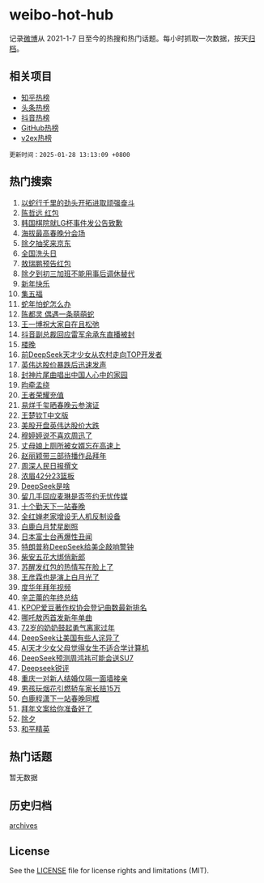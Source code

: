 # weibo-hot-hub

记录[微博](https://www.weibo.com)从 2021-1-7 日至今的热搜和热门话题。每小时抓取一次数据，按天[归档](archives)。

## 相关项目

- [知乎热榜](https://github.com/lonnyzhang423/zhihu-hot-hub)
- [头条热榜](https://github.com/lonnyzhang423/toutiao-hot-hub)
- [抖音热榜](https://github.com/lonnyzhang423/douyin-hot-hub)
- [GitHub热榜](https://github.com/lonnyzhang423/github-hot-hub)
- [v2ex热榜](https://github.com/lonnyzhang423/v2ex-hot-hub)


`更新时间：2025-01-28 13:13:09 +0800`

## 热门搜索

1. [以蛇行千里的劲头开拓进取顽强奋斗](https://m.weibo.cn/search?containerid=100103type%3D1%26t%3D10%26q%3D%23%E4%BB%A5%E8%9B%87%E8%A1%8C%E5%8D%83%E9%87%8C%E7%9A%84%E5%8A%B2%E5%A4%B4%E5%BC%80%E6%8B%93%E8%BF%9B%E5%8F%96%E9%A1%BD%E5%BC%BA%E5%A5%8B%E6%96%97%23&stream_entry_id=51&isnewpage=1&extparam=seat%3D1%26q%3D%2523%25E4%25BB%25A5%25E8%259B%2587%25E8%25A1%258C%25E5%258D%2583%25E9%2587%258C%25E7%259A%2584%25E5%258A%25B2%25E5%25A4%25B4%25E5%25BC%2580%25E6%258B%2593%25E8%25BF%259B%25E5%258F%2596%25E9%25A1%25BD%25E5%25BC%25BA%25E5%25A5%258B%25E6%2596%2597%2523%26cate%3D10103%26dgr%3D0%26pos%3D0%26filter_type%3Drealtimehot%26stream_entry_id%3D51%26c_type%3D51%26display_time%3D1738041188%26pre_seqid%3D17380411881360108830573)
1. [陈哲远 红包](https://m.weibo.cn/search?containerid=100103type%3D1%26t%3D10%26q%3D%E9%99%88%E5%93%B2%E8%BF%9C+%E7%BA%A2%E5%8C%85&stream_entry_id=31&isnewpage=1&extparam=seat%3D1%26flag%3D2%26lcate%3D5001%26filter_type%3Drealtimehot%26band_rank%3D1%26c_type%3D31%26q%3D%25E9%2599%2588%25E5%2593%25B2%25E8%25BF%259C%2520%25E7%25BA%25A2%25E5%258C%2585%26cate%3D5001%26realpos%3D1%26stream_entry_id%3D31%26pos%3D0%26dgr%3D0%26display_time%3D1738041188%26pre_seqid%3D17380411881360108830573)
1. [韩国棋院就LG杯事件发公告致歉](https://m.weibo.cn/search?containerid=100103type%3D1%26t%3D10%26q%3D%23%E9%9F%A9%E5%9B%BD%E6%A3%8B%E9%99%A2%E5%B0%B1LG%E6%9D%AF%E4%BA%8B%E4%BB%B6%E5%8F%91%E5%85%AC%E5%91%8A%E8%87%B4%E6%AD%89%23&stream_entry_id=31&isnewpage=1&extparam=seat%3D1%26flag%3D0%26lcate%3D5001%26filter_type%3Drealtimehot%26band_rank%3D2%26c_type%3D31%26q%3D%2523%25E9%259F%25A9%25E5%259B%25BD%25E6%25A3%258B%25E9%2599%25A2%25E5%25B0%25B1LG%25E6%259D%25AF%25E4%25BA%258B%25E4%25BB%25B6%25E5%258F%2591%25E5%2585%25AC%25E5%2591%258A%25E8%2587%25B4%25E6%25AD%2589%2523%26cate%3D5001%26realpos%3D2%26stream_entry_id%3D31%26pos%3D1%26dgr%3D0%26display_time%3D1738041188%26pre_seqid%3D17380411881360108830573)
1. [海拔最高春晚分会场](https://m.weibo.cn/search?containerid=100103type%3D1%26t%3D10%26q%3D%23%E6%B5%B7%E6%8B%94%E6%9C%80%E9%AB%98%E6%98%A5%E6%99%9A%E5%88%86%E4%BC%9A%E5%9C%BA%23&stream_entry_id=31&isnewpage=1&extparam=seat%3D1%26flag%3D0%26lcate%3D5001%26filter_type%3Drealtimehot%26band_rank%3D3%26c_type%3D31%26q%3D%2523%25E6%25B5%25B7%25E6%258B%2594%25E6%259C%2580%25E9%25AB%2598%25E6%2598%25A5%25E6%2599%259A%25E5%2588%2586%25E4%25BC%259A%25E5%259C%25BA%2523%26cate%3D5001%26realpos%3D3%26stream_entry_id%3D31%26pos%3D2%26dgr%3D0%26display_time%3D1738041188%26pre_seqid%3D17380411881360108830573)
1. [除夕抽奖来京东](https://m.weibo.cn/search?containerid=100103type%3D1%26t%3D10%26q%3D%23%E9%99%A4%E5%A4%95%E6%8A%BD%E5%A5%96%E6%9D%A5%E4%BA%AC%E4%B8%9C%23&stream_entry_id=31&isnewpage=1&extparam=seat%3D1%26topic_ad%3D1%26lcate%3D5001%26filter_type%3Drealtimehot%26band_rank%3D4%26c_type%3D31%26q%3D%2523%25E9%2599%25A4%25E5%25A4%2595%25E6%258A%25BD%25E5%25A5%2596%25E6%259D%25A5%25E4%25BA%25AC%25E4%25B8%259C%2523%26is_ad_pos%3D1%26cate%3D5001%26adid%3D274952%26stream_entry_id%3D31%26pos%3D3%26dgr%3D0%26display_time%3D1738041188%26pre_seqid%3D17380411881360108830573)
1. [全国洗头日](https://m.weibo.cn/search?containerid=100103type%3D1%26t%3D10%26q%3D%E5%85%A8%E5%9B%BD%E6%B4%97%E5%A4%B4%E6%97%A5&stream_entry_id=31&isnewpage=1&extparam=seat%3D1%26flag%3D1%26lcate%3D5001%26filter_type%3Drealtimehot%26band_rank%3D4%26c_type%3D31%26q%3D%25E5%2585%25A8%25E5%259B%25BD%25E6%25B4%2597%25E5%25A4%25B4%25E6%2597%25A5%26cate%3D5001%26realpos%3D4%26stream_entry_id%3D31%26pos%3D4%26dgr%3D0%26display_time%3D1738041188%26pre_seqid%3D17380411881360108830573)
1. [敖瑞鹏预告红包](https://m.weibo.cn/search?containerid=100103type%3D1%26t%3D10%26q%3D%E6%95%96%E7%91%9E%E9%B9%8F%E9%A2%84%E5%91%8A%E7%BA%A2%E5%8C%85&stream_entry_id=31&isnewpage=1&extparam=seat%3D1%26flag%3D1%26lcate%3D5001%26filter_type%3Drealtimehot%26band_rank%3D5%26c_type%3D31%26q%3D%25E6%2595%2596%25E7%2591%259E%25E9%25B9%258F%25E9%25A2%2584%25E5%2591%258A%25E7%25BA%25A2%25E5%258C%2585%26cate%3D5001%26realpos%3D5%26stream_entry_id%3D31%26pos%3D5%26dgr%3D0%26display_time%3D1738041188%26pre_seqid%3D17380411881360108830573)
1. [除夕到初三加班不能用事后调休替代](https://m.weibo.cn/search?containerid=100103type%3D1%26t%3D10%26q%3D%23%E9%99%A4%E5%A4%95%E5%88%B0%E5%88%9D%E4%B8%89%E5%8A%A0%E7%8F%AD%E4%B8%8D%E8%83%BD%E7%94%A8%E4%BA%8B%E5%90%8E%E8%B0%83%E4%BC%91%E6%9B%BF%E4%BB%A3%23&stream_entry_id=31&isnewpage=1&extparam=seat%3D1%26flag%3D0%26lcate%3D5001%26filter_type%3Drealtimehot%26band_rank%3D6%26c_type%3D31%26q%3D%2523%25E9%2599%25A4%25E5%25A4%2595%25E5%2588%25B0%25E5%2588%259D%25E4%25B8%2589%25E5%258A%25A0%25E7%258F%25AD%25E4%25B8%258D%25E8%2583%25BD%25E7%2594%25A8%25E4%25BA%258B%25E5%2590%258E%25E8%25B0%2583%25E4%25BC%2591%25E6%259B%25BF%25E4%25BB%25A3%2523%26cate%3D5001%26realpos%3D6%26stream_entry_id%3D31%26pos%3D6%26dgr%3D0%26display_time%3D1738041188%26pre_seqid%3D17380411881360108830573)
1. [新年快乐](https://m.weibo.cn/search?containerid=100103type%3D1%26t%3D10%26q%3D%23%E6%96%B0%E5%B9%B4%E5%BF%AB%E4%B9%90%23&stream_entry_id=31&isnewpage=1&extparam=seat%3D1%26topic_ad%3D1%26lcate%3D5001%26filter_type%3Drealtimehot%26band_rank%3D7%26c_type%3D31%26q%3D%2523%25E6%2596%25B0%25E5%25B9%25B4%25E5%25BF%25AB%25E4%25B9%2590%2523%26is_ad_pos%3D1%26cate%3D5001%26adid%3D274856%26stream_entry_id%3D31%26pos%3D7%26dgr%3D0%26display_time%3D1738041188%26pre_seqid%3D17380411881360108830573)
1. [集五福](https://m.weibo.cn/search?containerid=100103type%3D1%26t%3D10%26q%3D%E9%9B%86%E4%BA%94%E7%A6%8F&stream_entry_id=31&isnewpage=1&extparam=seat%3D1%26flag%3D0%26lcate%3D5001%26filter_type%3Drealtimehot%26band_rank%3D7%26c_type%3D31%26q%3D%25E9%259B%2586%25E4%25BA%2594%25E7%25A6%258F%26cate%3D5001%26realpos%3D7%26stream_entry_id%3D31%26pos%3D8%26dgr%3D0%26display_time%3D1738041188%26pre_seqid%3D17380411881360108830573)
1. [蛇年怕蛇怎么办](https://m.weibo.cn/search?containerid=100103type%3D1%26t%3D10%26q%3D%23%E8%9B%87%E5%B9%B4%E6%80%95%E8%9B%87%E6%80%8E%E4%B9%88%E5%8A%9E%23&stream_entry_id=31&isnewpage=1&extparam=seat%3D1%26flag%3D0%26lcate%3D5001%26filter_type%3Drealtimehot%26band_rank%3D8%26c_type%3D31%26q%3D%2523%25E8%259B%2587%25E5%25B9%25B4%25E6%2580%2595%25E8%259B%2587%25E6%2580%258E%25E4%25B9%2588%25E5%258A%259E%2523%26cate%3D5001%26realpos%3D8%26stream_entry_id%3D31%26pos%3D9%26dgr%3D0%26display_time%3D1738041188%26pre_seqid%3D17380411881360108830573)
1. [陈都灵 偶遇一条萌萌蛇](https://m.weibo.cn/search?containerid=100103type%3D1%26t%3D10%26q%3D%E9%99%88%E9%83%BD%E7%81%B5+%E5%81%B6%E9%81%87%E4%B8%80%E6%9D%A1%E8%90%8C%E8%90%8C%E8%9B%87&stream_entry_id=31&isnewpage=1&extparam=seat%3D1%26flag%3D1%26lcate%3D5001%26filter_type%3Drealtimehot%26band_rank%3D9%26c_type%3D31%26q%3D%25E9%2599%2588%25E9%2583%25BD%25E7%2581%25B5%2520%25E5%2581%25B6%25E9%2581%2587%25E4%25B8%2580%25E6%259D%25A1%25E8%2590%258C%25E8%2590%258C%25E8%259B%2587%26cate%3D5001%26realpos%3D9%26stream_entry_id%3D31%26pos%3D10%26dgr%3D0%26display_time%3D1738041188%26pre_seqid%3D17380411881360108830573)
1. [王一博祝大家自在且松弛](https://m.weibo.cn/search?containerid=100103type%3D1%26t%3D10%26q%3D%23%E7%8E%8B%E4%B8%80%E5%8D%9A%E7%A5%9D%E5%A4%A7%E5%AE%B6%E8%87%AA%E5%9C%A8%E4%B8%94%E6%9D%BE%E5%BC%9B%23&stream_entry_id=31&isnewpage=1&extparam=seat%3D1%26flag%3D0%26lcate%3D5001%26filter_type%3Drealtimehot%26band_rank%3D10%26c_type%3D31%26q%3D%2523%25E7%258E%258B%25E4%25B8%2580%25E5%258D%259A%25E7%25A5%259D%25E5%25A4%25A7%25E5%25AE%25B6%25E8%2587%25AA%25E5%259C%25A8%25E4%25B8%2594%25E6%259D%25BE%25E5%25BC%259B%2523%26cate%3D5001%26realpos%3D10%26stream_entry_id%3D31%26pos%3D11%26dgr%3D0%26display_time%3D1738041188%26pre_seqid%3D17380411881360108830573)
1. [抖音副总裁回应雷军余承东直播被封](https://m.weibo.cn/search?containerid=100103type%3D1%26t%3D10%26q%3D%23%E6%8A%96%E9%9F%B3%E5%89%AF%E6%80%BB%E8%A3%81%E5%9B%9E%E5%BA%94%E9%9B%B7%E5%86%9B%E4%BD%99%E6%89%BF%E4%B8%9C%E7%9B%B4%E6%92%AD%E8%A2%AB%E5%B0%81%23&stream_entry_id=31&isnewpage=1&extparam=seat%3D1%26flag%3D1%26lcate%3D5001%26filter_type%3Drealtimehot%26band_rank%3D11%26c_type%3D31%26q%3D%2523%25E6%258A%2596%25E9%259F%25B3%25E5%2589%25AF%25E6%2580%25BB%25E8%25A3%2581%25E5%259B%259E%25E5%25BA%2594%25E9%259B%25B7%25E5%2586%259B%25E4%25BD%2599%25E6%2589%25BF%25E4%25B8%259C%25E7%259B%25B4%25E6%2592%25AD%25E8%25A2%25AB%25E5%25B0%2581%2523%26cate%3D5001%26realpos%3D11%26stream_entry_id%3D31%26pos%3D12%26dgr%3D0%26display_time%3D1738041188%26pre_seqid%3D17380411881360108830573)
1. [楼晚](https://m.weibo.cn/search?containerid=100103type%3D1%26t%3D10%26q%3D%E6%A5%BC%E6%99%9A&stream_entry_id=31&isnewpage=1&extparam=seat%3D1%26flag%3D2%26lcate%3D5001%26filter_type%3Drealtimehot%26band_rank%3D12%26c_type%3D31%26q%3D%25E6%25A5%25BC%25E6%2599%259A%26cate%3D5001%26realpos%3D12%26stream_entry_id%3D31%26pos%3D13%26dgr%3D0%26display_time%3D1738041188%26pre_seqid%3D17380411881360108830573)
1. [前DeepSeek天才少女从农村走向TOP开发者](https://m.weibo.cn/search?containerid=100103type%3D1%26t%3D10%26q%3D%23%E5%89%8DDeepSeek%E5%A4%A9%E6%89%8D%E5%B0%91%E5%A5%B3%E4%BB%8E%E5%86%9C%E6%9D%91%E8%B5%B0%E5%90%91TOP%E5%BC%80%E5%8F%91%E8%80%85%23&stream_entry_id=31&isnewpage=1&extparam=seat%3D1%26flag%3D0%26lcate%3D5001%26filter_type%3Drealtimehot%26band_rank%3D13%26c_type%3D31%26q%3D%2523%25E5%2589%258DDeepSeek%25E5%25A4%25A9%25E6%2589%258D%25E5%25B0%2591%25E5%25A5%25B3%25E4%25BB%258E%25E5%2586%259C%25E6%259D%2591%25E8%25B5%25B0%25E5%2590%2591TOP%25E5%25BC%2580%25E5%258F%2591%25E8%2580%2585%2523%26cate%3D5001%26realpos%3D13%26stream_entry_id%3D31%26pos%3D14%26dgr%3D0%26display_time%3D1738041188%26pre_seqid%3D17380411881360108830573)
1. [英伟达股价暴跌后迅速发声](https://m.weibo.cn/search?containerid=100103type%3D1%26t%3D10%26q%3D%23%E8%8B%B1%E4%BC%9F%E8%BE%BE%E8%82%A1%E4%BB%B7%E6%9A%B4%E8%B7%8C%E5%90%8E%E8%BF%85%E9%80%9F%E5%8F%91%E5%A3%B0%23&stream_entry_id=31&isnewpage=1&extparam=seat%3D1%26flag%3D0%26lcate%3D5001%26filter_type%3Drealtimehot%26band_rank%3D14%26c_type%3D31%26q%3D%2523%25E8%258B%25B1%25E4%25BC%259F%25E8%25BE%25BE%25E8%2582%25A1%25E4%25BB%25B7%25E6%259A%25B4%25E8%25B7%258C%25E5%2590%258E%25E8%25BF%2585%25E9%2580%259F%25E5%258F%2591%25E5%25A3%25B0%2523%26cate%3D5001%26realpos%3D14%26stream_entry_id%3D31%26pos%3D15%26dgr%3D0%26display_time%3D1738041188%26pre_seqid%3D17380411881360108830573)
1. [封神片尾曲唱出中国人心中的家园](https://m.weibo.cn/search?containerid=100103type%3D1%26t%3D10%26q%3D%23%E5%B0%81%E7%A5%9E%E7%89%87%E5%B0%BE%E6%9B%B2%E5%94%B1%E5%87%BA%E4%B8%AD%E5%9B%BD%E4%BA%BA%E5%BF%83%E4%B8%AD%E7%9A%84%E5%AE%B6%E5%9B%AD%23&stream_entry_id=31&isnewpage=1&extparam=seat%3D1%26flag%3D0%26lcate%3D5001%26filter_type%3Drealtimehot%26band_rank%3D15%26c_type%3D31%26q%3D%2523%25E5%25B0%2581%25E7%25A5%259E%25E7%2589%2587%25E5%25B0%25BE%25E6%259B%25B2%25E5%2594%25B1%25E5%2587%25BA%25E4%25B8%25AD%25E5%259B%25BD%25E4%25BA%25BA%25E5%25BF%2583%25E4%25B8%25AD%25E7%259A%2584%25E5%25AE%25B6%25E5%259B%25AD%2523%26cate%3D5001%26realpos%3D15%26stream_entry_id%3D31%26pos%3D16%26dgr%3D0%26display_time%3D1738041188%26pre_seqid%3D17380411881360108830573)
1. [昀牵孟绕](https://m.weibo.cn/search?containerid=100103type%3D1%26t%3D10%26q%3D%23%E6%98%80%E7%89%B5%E5%AD%9F%E7%BB%95%23&stream_entry_id=31&isnewpage=1&extparam=seat%3D1%26flag%3D0%26lcate%3D5001%26filter_type%3Drealtimehot%26band_rank%3D16%26c_type%3D31%26q%3D%2523%25E6%2598%2580%25E7%2589%25B5%25E5%25AD%259F%25E7%25BB%2595%2523%26cate%3D5001%26realpos%3D16%26stream_entry_id%3D31%26pos%3D17%26dgr%3D0%26display_time%3D1738041188%26pre_seqid%3D17380411881360108830573)
1. [王者荣耀充值](https://m.weibo.cn/search?containerid=100103type%3D1%26t%3D10%26q%3D%E7%8E%8B%E8%80%85%E8%8D%A3%E8%80%80%E5%85%85%E5%80%BC&stream_entry_id=31&isnewpage=1&extparam=seat%3D1%26flag%3D0%26lcate%3D5001%26filter_type%3Drealtimehot%26band_rank%3D17%26c_type%3D31%26q%3D%25E7%258E%258B%25E8%2580%2585%25E8%258D%25A3%25E8%2580%2580%25E5%2585%2585%25E5%2580%25BC%26cate%3D5001%26realpos%3D17%26stream_entry_id%3D31%26pos%3D18%26dgr%3D0%26display_time%3D1738041188%26pre_seqid%3D17380411881360108830573)
1. [易烊千玺晒春晚云参演证](https://m.weibo.cn/search?containerid=100103type%3D1%26t%3D10%26q%3D%23%E6%98%93%E7%83%8A%E5%8D%83%E7%8E%BA%E6%99%92%E6%98%A5%E6%99%9A%E4%BA%91%E5%8F%82%E6%BC%94%E8%AF%81%23&stream_entry_id=31&isnewpage=1&extparam=seat%3D1%26flag%3D1%26lcate%3D5001%26filter_type%3Drealtimehot%26band_rank%3D18%26c_type%3D31%26q%3D%2523%25E6%2598%2593%25E7%2583%258A%25E5%258D%2583%25E7%258E%25BA%25E6%2599%2592%25E6%2598%25A5%25E6%2599%259A%25E4%25BA%2591%25E5%258F%2582%25E6%25BC%2594%25E8%25AF%2581%2523%26cate%3D5001%26realpos%3D18%26stream_entry_id%3D31%26pos%3D19%26dgr%3D0%26display_time%3D1738041188%26pre_seqid%3D17380411881360108830573)
1. [王楚钦T中文版](https://m.weibo.cn/search?containerid=100103type%3D1%26t%3D10%26q%3D%E7%8E%8B%E6%A5%9A%E9%92%A6T%E4%B8%AD%E6%96%87%E7%89%88&stream_entry_id=31&isnewpage=1&extparam=seat%3D1%26flag%3D0%26lcate%3D5001%26filter_type%3Drealtimehot%26band_rank%3D19%26c_type%3D31%26q%3D%25E7%258E%258B%25E6%25A5%259A%25E9%2592%25A6T%25E4%25B8%25AD%25E6%2596%2587%25E7%2589%2588%26cate%3D5001%26realpos%3D19%26stream_entry_id%3D31%26pos%3D20%26dgr%3D0%26display_time%3D1738041188%26pre_seqid%3D17380411881360108830573)
1. [美股开盘英伟达股价大跌](https://m.weibo.cn/search?containerid=100103type%3D1%26t%3D10%26q%3D%23%E7%BE%8E%E8%82%A1%E5%BC%80%E7%9B%98%E8%8B%B1%E4%BC%9F%E8%BE%BE%E8%82%A1%E4%BB%B7%E5%A4%A7%E8%B7%8C%23&stream_entry_id=31&isnewpage=1&extparam=seat%3D1%26flag%3D0%26lcate%3D5001%26filter_type%3Drealtimehot%26band_rank%3D20%26c_type%3D31%26q%3D%2523%25E7%25BE%258E%25E8%2582%25A1%25E5%25BC%2580%25E7%259B%2598%25E8%258B%25B1%25E4%25BC%259F%25E8%25BE%25BE%25E8%2582%25A1%25E4%25BB%25B7%25E5%25A4%25A7%25E8%25B7%258C%2523%26cate%3D5001%26realpos%3D20%26stream_entry_id%3D31%26pos%3D21%26dgr%3D0%26display_time%3D1738041188%26pre_seqid%3D17380411881360108830573)
1. [穆婷婷说不喜欢周迅了](https://m.weibo.cn/search?containerid=100103type%3D1%26t%3D10%26q%3D%23%E7%A9%86%E5%A9%B7%E5%A9%B7%E8%AF%B4%E4%B8%8D%E5%96%9C%E6%AC%A2%E5%91%A8%E8%BF%85%E4%BA%86%23&stream_entry_id=31&isnewpage=1&extparam=seat%3D1%26flag%3D2%26lcate%3D5001%26filter_type%3Drealtimehot%26band_rank%3D21%26c_type%3D31%26q%3D%2523%25E7%25A9%2586%25E5%25A9%25B7%25E5%25A9%25B7%25E8%25AF%25B4%25E4%25B8%258D%25E5%2596%259C%25E6%25AC%25A2%25E5%2591%25A8%25E8%25BF%2585%25E4%25BA%2586%2523%26cate%3D5001%26realpos%3D21%26stream_entry_id%3D31%26pos%3D22%26dgr%3D0%26display_time%3D1738041188%26pre_seqid%3D17380411881360108830573)
1. [丈母娘上厕所被女婿忘在高速上](https://m.weibo.cn/search?containerid=100103type%3D1%26t%3D10%26q%3D%23%E4%B8%88%E6%AF%8D%E5%A8%98%E4%B8%8A%E5%8E%95%E6%89%80%E8%A2%AB%E5%A5%B3%E5%A9%BF%E5%BF%98%E5%9C%A8%E9%AB%98%E9%80%9F%E4%B8%8A%23&stream_entry_id=31&isnewpage=1&extparam=seat%3D1%26flag%3D0%26lcate%3D5001%26filter_type%3Drealtimehot%26band_rank%3D22%26c_type%3D31%26q%3D%2523%25E4%25B8%2588%25E6%25AF%258D%25E5%25A8%2598%25E4%25B8%258A%25E5%258E%2595%25E6%2589%2580%25E8%25A2%25AB%25E5%25A5%25B3%25E5%25A9%25BF%25E5%25BF%2598%25E5%259C%25A8%25E9%25AB%2598%25E9%2580%259F%25E4%25B8%258A%2523%26cate%3D5001%26realpos%3D22%26stream_entry_id%3D31%26pos%3D23%26dgr%3D0%26display_time%3D1738041188%26pre_seqid%3D17380411881360108830573)
1. [赵丽颖带三部待播作品拜年](https://m.weibo.cn/search?containerid=100103type%3D1%26t%3D10%26q%3D%23%E8%B5%B5%E4%B8%BD%E9%A2%96%E5%B8%A6%E4%B8%89%E9%83%A8%E5%BE%85%E6%92%AD%E4%BD%9C%E5%93%81%E6%8B%9C%E5%B9%B4%23&stream_entry_id=31&isnewpage=1&extparam=seat%3D1%26flag%3D1%26lcate%3D5001%26filter_type%3Drealtimehot%26band_rank%3D23%26c_type%3D31%26q%3D%2523%25E8%25B5%25B5%25E4%25B8%25BD%25E9%25A2%2596%25E5%25B8%25A6%25E4%25B8%2589%25E9%2583%25A8%25E5%25BE%2585%25E6%2592%25AD%25E4%25BD%259C%25E5%2593%2581%25E6%258B%259C%25E5%25B9%25B4%2523%26cate%3D5001%26realpos%3D23%26stream_entry_id%3D31%26pos%3D24%26dgr%3D0%26display_time%3D1738041188%26pre_seqid%3D17380411881360108830573)
1. [周深人民日报撰文](https://m.weibo.cn/search?containerid=100103type%3D1%26t%3D10%26q%3D%E5%91%A8%E6%B7%B1%E4%BA%BA%E6%B0%91%E6%97%A5%E6%8A%A5%E6%92%B0%E6%96%87&stream_entry_id=31&isnewpage=1&extparam=seat%3D1%26flag%3D1%26lcate%3D5001%26filter_type%3Drealtimehot%26band_rank%3D24%26c_type%3D31%26q%3D%25E5%2591%25A8%25E6%25B7%25B1%25E4%25BA%25BA%25E6%25B0%2591%25E6%2597%25A5%25E6%258A%25A5%25E6%2592%25B0%25E6%2596%2587%26cate%3D5001%26realpos%3D24%26stream_entry_id%3D31%26pos%3D25%26dgr%3D0%26display_time%3D1738041188%26pre_seqid%3D17380411881360108830573)
1. [浓眉42分23篮板](https://m.weibo.cn/search?containerid=100103type%3D1%26t%3D10%26q%3D%23%E6%B5%93%E7%9C%8942%E5%88%8623%E7%AF%AE%E6%9D%BF%23&stream_entry_id=31&isnewpage=1&extparam=seat%3D1%26flag%3D1%26lcate%3D5001%26filter_type%3Drealtimehot%26band_rank%3D25%26c_type%3D31%26q%3D%2523%25E6%25B5%2593%25E7%259C%258942%25E5%2588%258623%25E7%25AF%25AE%25E6%259D%25BF%2523%26cate%3D5001%26realpos%3D25%26stream_entry_id%3D31%26pos%3D26%26dgr%3D0%26display_time%3D1738041188%26pre_seqid%3D17380411881360108830573)
1. [DeepSeek是啥](https://m.weibo.cn/search?containerid=100103type%3D1%26t%3D10%26q%3D%23DeepSeek%E6%98%AF%E5%95%A5%23&stream_entry_id=31&isnewpage=1&extparam=seat%3D1%26flag%3D0%26lcate%3D5001%26filter_type%3Drealtimehot%26band_rank%3D26%26c_type%3D31%26q%3D%2523DeepSeek%25E6%2598%25AF%25E5%2595%25A5%2523%26cate%3D5001%26realpos%3D26%26stream_entry_id%3D31%26pos%3D27%26dgr%3D0%26display_time%3D1738041188%26pre_seqid%3D17380411881360108830573)
1. [留几手回应麦琳是否签约无忧传媒](https://m.weibo.cn/search?containerid=100103type%3D1%26t%3D10%26q%3D%23%E7%95%99%E5%87%A0%E6%89%8B%E5%9B%9E%E5%BA%94%E9%BA%A6%E7%90%B3%E6%98%AF%E5%90%A6%E7%AD%BE%E7%BA%A6%E6%97%A0%E5%BF%A7%E4%BC%A0%E5%AA%92%23&stream_entry_id=31&isnewpage=1&extparam=seat%3D1%26flag%3D0%26lcate%3D5001%26filter_type%3Drealtimehot%26band_rank%3D27%26c_type%3D31%26q%3D%2523%25E7%2595%2599%25E5%2587%25A0%25E6%2589%258B%25E5%259B%259E%25E5%25BA%2594%25E9%25BA%25A6%25E7%2590%25B3%25E6%2598%25AF%25E5%2590%25A6%25E7%25AD%25BE%25E7%25BA%25A6%25E6%2597%25A0%25E5%25BF%25A7%25E4%25BC%25A0%25E5%25AA%2592%2523%26cate%3D5001%26realpos%3D27%26stream_entry_id%3D31%26pos%3D28%26dgr%3D0%26display_time%3D1738041188%26pre_seqid%3D17380411881360108830573)
1. [十个勤天下一站春晚](https://m.weibo.cn/search?containerid=100103type%3D1%26t%3D10%26q%3D%E5%8D%81%E4%B8%AA%E5%8B%A4%E5%A4%A9%E4%B8%8B%E4%B8%80%E7%AB%99%E6%98%A5%E6%99%9A&stream_entry_id=31&isnewpage=1&extparam=seat%3D1%26flag%3D1%26lcate%3D5001%26filter_type%3Drealtimehot%26band_rank%3D28%26c_type%3D31%26q%3D%25E5%258D%2581%25E4%25B8%25AA%25E5%258B%25A4%25E5%25A4%25A9%25E4%25B8%258B%25E4%25B8%2580%25E7%25AB%2599%25E6%2598%25A5%25E6%2599%259A%26cate%3D5001%26realpos%3D28%26stream_entry_id%3D31%26pos%3D29%26dgr%3D0%26display_time%3D1738041188%26pre_seqid%3D17380411881360108830573)
1. [全红婵老家增设无人机反制设备](https://m.weibo.cn/search?containerid=100103type%3D1%26t%3D10%26q%3D%23%E5%85%A8%E7%BA%A2%E5%A9%B5%E8%80%81%E5%AE%B6%E5%A2%9E%E8%AE%BE%E6%97%A0%E4%BA%BA%E6%9C%BA%E5%8F%8D%E5%88%B6%E8%AE%BE%E5%A4%87%23&stream_entry_id=31&isnewpage=1&extparam=seat%3D1%26flag%3D0%26lcate%3D5001%26filter_type%3Drealtimehot%26band_rank%3D29%26c_type%3D31%26q%3D%2523%25E5%2585%25A8%25E7%25BA%25A2%25E5%25A9%25B5%25E8%2580%2581%25E5%25AE%25B6%25E5%25A2%259E%25E8%25AE%25BE%25E6%2597%25A0%25E4%25BA%25BA%25E6%259C%25BA%25E5%258F%258D%25E5%2588%25B6%25E8%25AE%25BE%25E5%25A4%2587%2523%26cate%3D5001%26realpos%3D29%26stream_entry_id%3D31%26pos%3D30%26dgr%3D0%26display_time%3D1738041188%26pre_seqid%3D17380411881360108830573)
1. [白鹿白月梵星剧照](https://m.weibo.cn/search?containerid=100103type%3D1%26t%3D10%26q%3D%E7%99%BD%E9%B9%BF%E7%99%BD%E6%9C%88%E6%A2%B5%E6%98%9F%E5%89%A7%E7%85%A7&stream_entry_id=31&isnewpage=1&extparam=seat%3D1%26flag%3D0%26lcate%3D5001%26filter_type%3Drealtimehot%26band_rank%3D30%26c_type%3D31%26q%3D%25E7%2599%25BD%25E9%25B9%25BF%25E7%2599%25BD%25E6%259C%2588%25E6%25A2%25B5%25E6%2598%259F%25E5%2589%25A7%25E7%2585%25A7%26cate%3D5001%26realpos%3D30%26stream_entry_id%3D31%26pos%3D31%26dgr%3D0%26display_time%3D1738041188%26pre_seqid%3D17380411881360108830573)
1. [日本富士台再爆性丑闻](https://m.weibo.cn/search?containerid=100103type%3D1%26t%3D10%26q%3D%23%E6%97%A5%E6%9C%AC%E5%AF%8C%E5%A3%AB%E5%8F%B0%E5%86%8D%E7%88%86%E6%80%A7%E4%B8%91%E9%97%BB%23&stream_entry_id=31&isnewpage=1&extparam=seat%3D1%26flag%3D0%26lcate%3D5001%26filter_type%3Drealtimehot%26band_rank%3D31%26c_type%3D31%26q%3D%2523%25E6%2597%25A5%25E6%259C%25AC%25E5%25AF%258C%25E5%25A3%25AB%25E5%258F%25B0%25E5%2586%258D%25E7%2588%2586%25E6%2580%25A7%25E4%25B8%2591%25E9%2597%25BB%2523%26cate%3D5001%26realpos%3D31%26stream_entry_id%3D31%26pos%3D32%26dgr%3D0%26display_time%3D1738041188%26pre_seqid%3D17380411881360108830573)
1. [特朗普称DeepSeek给美企敲响警钟](https://m.weibo.cn/search?containerid=100103type%3D1%26t%3D10%26q%3D%23%E7%89%B9%E6%9C%97%E6%99%AE%E7%A7%B0DeepSeek%E7%BB%99%E7%BE%8E%E4%BC%81%E6%95%B2%E5%93%8D%E8%AD%A6%E9%92%9F%23&stream_entry_id=31&isnewpage=1&extparam=seat%3D1%26flag%3D0%26lcate%3D5001%26filter_type%3Drealtimehot%26band_rank%3D32%26c_type%3D31%26q%3D%2523%25E7%2589%25B9%25E6%259C%2597%25E6%2599%25AE%25E7%25A7%25B0DeepSeek%25E7%25BB%2599%25E7%25BE%258E%25E4%25BC%2581%25E6%2595%25B2%25E5%2593%258D%25E8%25AD%25A6%25E9%2592%259F%2523%26cate%3D5001%26realpos%3D32%26stream_entry_id%3D31%26pos%3D33%26dgr%3D0%26display_time%3D1738041188%26pre_seqid%3D17380411881360108830573)
1. [柴安五花大绑俏新郎](https://m.weibo.cn/search?containerid=100103type%3D1%26t%3D10%26q%3D%E6%9F%B4%E5%AE%89%E4%BA%94%E8%8A%B1%E5%A4%A7%E7%BB%91%E4%BF%8F%E6%96%B0%E9%83%8E&stream_entry_id=31&isnewpage=1&extparam=seat%3D1%26flag%3D1%26lcate%3D5001%26filter_type%3Drealtimehot%26band_rank%3D33%26c_type%3D31%26q%3D%25E6%259F%25B4%25E5%25AE%2589%25E4%25BA%2594%25E8%258A%25B1%25E5%25A4%25A7%25E7%25BB%2591%25E4%25BF%258F%25E6%2596%25B0%25E9%2583%258E%26cate%3D5001%26realpos%3D33%26stream_entry_id%3D31%26pos%3D34%26dgr%3D0%26display_time%3D1738041188%26pre_seqid%3D17380411881360108830573)
1. [苏醒发红包的热情写在脸上了](https://m.weibo.cn/search?containerid=100103type%3D1%26t%3D10%26q%3D%23%E8%8B%8F%E9%86%92%E5%8F%91%E7%BA%A2%E5%8C%85%E7%9A%84%E7%83%AD%E6%83%85%E5%86%99%E5%9C%A8%E8%84%B8%E4%B8%8A%E4%BA%86%23&stream_entry_id=31&isnewpage=1&extparam=seat%3D1%26flag%3D1%26lcate%3D5001%26filter_type%3Drealtimehot%26band_rank%3D34%26c_type%3D31%26q%3D%2523%25E8%258B%258F%25E9%2586%2592%25E5%258F%2591%25E7%25BA%25A2%25E5%258C%2585%25E7%259A%2584%25E7%2583%25AD%25E6%2583%2585%25E5%2586%2599%25E5%259C%25A8%25E8%2584%25B8%25E4%25B8%258A%25E4%25BA%2586%2523%26cate%3D5001%26realpos%3D34%26stream_entry_id%3D31%26pos%3D35%26dgr%3D0%26display_time%3D1738041188%26pre_seqid%3D17380411881360108830573)
1. [王彦霖也是演上白月光了](https://m.weibo.cn/search?containerid=100103type%3D1%26t%3D10%26q%3D%E7%8E%8B%E5%BD%A6%E9%9C%96%E4%B9%9F%E6%98%AF%E6%BC%94%E4%B8%8A%E7%99%BD%E6%9C%88%E5%85%89%E4%BA%86&stream_entry_id=31&isnewpage=1&extparam=seat%3D1%26flag%3D1%26lcate%3D5001%26filter_type%3Drealtimehot%26band_rank%3D35%26c_type%3D31%26q%3D%25E7%258E%258B%25E5%25BD%25A6%25E9%259C%2596%25E4%25B9%259F%25E6%2598%25AF%25E6%25BC%2594%25E4%25B8%258A%25E7%2599%25BD%25E6%259C%2588%25E5%2585%2589%25E4%25BA%2586%26cate%3D5001%26realpos%3D35%26stream_entry_id%3D31%26pos%3D36%26dgr%3D0%26display_time%3D1738041188%26pre_seqid%3D17380411881360108830573)
1. [度华年拜年视频](https://m.weibo.cn/search?containerid=100103type%3D1%26t%3D10%26q%3D%E5%BA%A6%E5%8D%8E%E5%B9%B4%E6%8B%9C%E5%B9%B4%E8%A7%86%E9%A2%91&stream_entry_id=31&isnewpage=1&extparam=seat%3D1%26flag%3D0%26lcate%3D5001%26filter_type%3Drealtimehot%26band_rank%3D36%26c_type%3D31%26q%3D%25E5%25BA%25A6%25E5%258D%258E%25E5%25B9%25B4%25E6%258B%259C%25E5%25B9%25B4%25E8%25A7%2586%25E9%25A2%2591%26cate%3D5001%26realpos%3D36%26stream_entry_id%3D31%26pos%3D37%26dgr%3D0%26display_time%3D1738041188%26pre_seqid%3D17380411881360108830573)
1. [辛芷蕾的年终总结](https://m.weibo.cn/search?containerid=100103type%3D1%26t%3D10%26q%3D%E8%BE%9B%E8%8A%B7%E8%95%BE%E7%9A%84%E5%B9%B4%E7%BB%88%E6%80%BB%E7%BB%93&stream_entry_id=31&isnewpage=1&extparam=seat%3D1%26flag%3D1%26lcate%3D5001%26filter_type%3Drealtimehot%26band_rank%3D37%26c_type%3D31%26q%3D%25E8%25BE%259B%25E8%258A%25B7%25E8%2595%25BE%25E7%259A%2584%25E5%25B9%25B4%25E7%25BB%2588%25E6%2580%25BB%25E7%25BB%2593%26cate%3D5001%26realpos%3D37%26stream_entry_id%3D31%26pos%3D38%26dgr%3D0%26display_time%3D1738041188%26pre_seqid%3D17380411881360108830573)
1. [KPOP爱豆著作权协会登记曲数最新排名](https://m.weibo.cn/search?containerid=100103type%3D1%26t%3D10%26q%3DKPOP%E7%88%B1%E8%B1%86%E8%91%97%E4%BD%9C%E6%9D%83%E5%8D%8F%E4%BC%9A%E7%99%BB%E8%AE%B0%E6%9B%B2%E6%95%B0%E6%9C%80%E6%96%B0%E6%8E%92%E5%90%8D&stream_entry_id=31&isnewpage=1&extparam=seat%3D1%26flag%3D0%26lcate%3D5001%26filter_type%3Drealtimehot%26band_rank%3D38%26c_type%3D31%26q%3DKPOP%25E7%2588%25B1%25E8%25B1%2586%25E8%2591%2597%25E4%25BD%259C%25E6%259D%2583%25E5%258D%258F%25E4%25BC%259A%25E7%2599%25BB%25E8%25AE%25B0%25E6%259B%25B2%25E6%2595%25B0%25E6%259C%2580%25E6%2596%25B0%25E6%258E%2592%25E5%2590%258D%26cate%3D5001%26realpos%3D38%26stream_entry_id%3D31%26pos%3D39%26dgr%3D0%26display_time%3D1738041188%26pre_seqid%3D17380411881360108830573)
1. [哪吒敖丙首发新年单曲](https://m.weibo.cn/search?containerid=100103type%3D1%26t%3D10%26q%3D%23%E5%93%AA%E5%90%92%E6%95%96%E4%B8%99%E9%A6%96%E5%8F%91%E6%96%B0%E5%B9%B4%E5%8D%95%E6%9B%B2%23&stream_entry_id=31&isnewpage=1&extparam=seat%3D1%26flag%3D1%26lcate%3D5001%26filter_type%3Drealtimehot%26band_rank%3D39%26c_type%3D31%26q%3D%2523%25E5%2593%25AA%25E5%2590%2592%25E6%2595%2596%25E4%25B8%2599%25E9%25A6%2596%25E5%258F%2591%25E6%2596%25B0%25E5%25B9%25B4%25E5%258D%2595%25E6%259B%25B2%2523%26cate%3D5001%26realpos%3D39%26stream_entry_id%3D31%26pos%3D40%26dgr%3D0%26display_time%3D1738041188%26pre_seqid%3D17380411881360108830573)
1. [72岁的奶奶鼓起勇气离家过年](https://m.weibo.cn/search?containerid=100103type%3D1%26t%3D10%26q%3D%2372%E5%B2%81%E7%9A%84%E5%A5%B6%E5%A5%B6%E9%BC%93%E8%B5%B7%E5%8B%87%E6%B0%94%E7%A6%BB%E5%AE%B6%E8%BF%87%E5%B9%B4%23&stream_entry_id=31&isnewpage=1&extparam=seat%3D1%26flag%3D0%26lcate%3D5001%26filter_type%3Drealtimehot%26band_rank%3D40%26c_type%3D31%26q%3D%252372%25E5%25B2%2581%25E7%259A%2584%25E5%25A5%25B6%25E5%25A5%25B6%25E9%25BC%2593%25E8%25B5%25B7%25E5%258B%2587%25E6%25B0%2594%25E7%25A6%25BB%25E5%25AE%25B6%25E8%25BF%2587%25E5%25B9%25B4%2523%26cate%3D5001%26realpos%3D40%26stream_entry_id%3D31%26pos%3D41%26dgr%3D0%26display_time%3D1738041188%26pre_seqid%3D17380411881360108830573)
1. [DeepSeek让美国有些人诧异了](https://m.weibo.cn/search?containerid=100103type%3D1%26t%3D10%26q%3D%23DeepSeek%E8%AE%A9%E7%BE%8E%E5%9B%BD%E6%9C%89%E4%BA%9B%E4%BA%BA%E8%AF%A7%E5%BC%82%E4%BA%86%23&stream_entry_id=31&isnewpage=1&extparam=seat%3D1%26flag%3D1%26lcate%3D5001%26filter_type%3Drealtimehot%26band_rank%3D41%26c_type%3D31%26q%3D%2523DeepSeek%25E8%25AE%25A9%25E7%25BE%258E%25E5%259B%25BD%25E6%259C%2589%25E4%25BA%259B%25E4%25BA%25BA%25E8%25AF%25A7%25E5%25BC%2582%25E4%25BA%2586%2523%26cate%3D5001%26realpos%3D41%26stream_entry_id%3D31%26pos%3D42%26dgr%3D0%26display_time%3D1738041188%26pre_seqid%3D17380411881360108830573)
1. [AI天才少女父母觉得女生不适合学计算机](https://m.weibo.cn/search?containerid=100103type%3D1%26t%3D10%26q%3D%23AI%E5%A4%A9%E6%89%8D%E5%B0%91%E5%A5%B3%E7%88%B6%E6%AF%8D%E8%A7%89%E5%BE%97%E5%A5%B3%E7%94%9F%E4%B8%8D%E9%80%82%E5%90%88%E5%AD%A6%E8%AE%A1%E7%AE%97%E6%9C%BA%23&stream_entry_id=31&isnewpage=1&extparam=seat%3D1%26flag%3D0%26lcate%3D5001%26filter_type%3Drealtimehot%26band_rank%3D42%26c_type%3D31%26q%3D%2523AI%25E5%25A4%25A9%25E6%2589%258D%25E5%25B0%2591%25E5%25A5%25B3%25E7%2588%25B6%25E6%25AF%258D%25E8%25A7%2589%25E5%25BE%2597%25E5%25A5%25B3%25E7%2594%259F%25E4%25B8%258D%25E9%2580%2582%25E5%2590%2588%25E5%25AD%25A6%25E8%25AE%25A1%25E7%25AE%2597%25E6%259C%25BA%2523%26cate%3D5001%26realpos%3D42%26stream_entry_id%3D31%26pos%3D43%26dgr%3D0%26display_time%3D1738041188%26pre_seqid%3D17380411881360108830573)
1. [DeepSeek预测周鸿祎可能会送SU7](https://m.weibo.cn/search?containerid=100103type%3D1%26t%3D10%26q%3D%23DeepSeek%E9%A2%84%E6%B5%8B%E5%91%A8%E9%B8%BF%E7%A5%8E%E5%8F%AF%E8%83%BD%E4%BC%9A%E9%80%81SU7%23&stream_entry_id=31&isnewpage=1&extparam=seat%3D1%26flag%3D0%26lcate%3D5001%26filter_type%3Drealtimehot%26band_rank%3D43%26c_type%3D31%26q%3D%2523DeepSeek%25E9%25A2%2584%25E6%25B5%258B%25E5%2591%25A8%25E9%25B8%25BF%25E7%25A5%258E%25E5%258F%25AF%25E8%2583%25BD%25E4%25BC%259A%25E9%2580%2581SU7%2523%26cate%3D5001%26realpos%3D43%26stream_entry_id%3D31%26pos%3D44%26dgr%3D0%26display_time%3D1738041188%26pre_seqid%3D17380411881360108830573)
1. [Deepseek锐评](https://m.weibo.cn/search?containerid=100103type%3D1%26t%3D10%26q%3DDeepseek%E9%94%90%E8%AF%84&stream_entry_id=31&isnewpage=1&extparam=seat%3D1%26flag%3D1%26lcate%3D5001%26filter_type%3Drealtimehot%26band_rank%3D44%26c_type%3D31%26q%3DDeepseek%25E9%2594%2590%25E8%25AF%2584%26cate%3D5001%26realpos%3D44%26stream_entry_id%3D31%26pos%3D45%26dgr%3D0%26display_time%3D1738041188%26pre_seqid%3D17380411881360108830573)
1. [重庆一对新人结婚仅隔一面墙接亲](https://m.weibo.cn/search?containerid=100103type%3D1%26t%3D10%26q%3D%23%E9%87%8D%E5%BA%86%E4%B8%80%E5%AF%B9%E6%96%B0%E4%BA%BA%E7%BB%93%E5%A9%9A%E4%BB%85%E9%9A%94%E4%B8%80%E9%9D%A2%E5%A2%99%E6%8E%A5%E4%BA%B2%23&stream_entry_id=31&isnewpage=1&extparam=seat%3D1%26flag%3D1%26lcate%3D5001%26filter_type%3Drealtimehot%26band_rank%3D45%26c_type%3D31%26q%3D%2523%25E9%2587%258D%25E5%25BA%2586%25E4%25B8%2580%25E5%25AF%25B9%25E6%2596%25B0%25E4%25BA%25BA%25E7%25BB%2593%25E5%25A9%259A%25E4%25BB%2585%25E9%259A%2594%25E4%25B8%2580%25E9%259D%25A2%25E5%25A2%2599%25E6%258E%25A5%25E4%25BA%25B2%2523%26cate%3D5001%26realpos%3D45%26stream_entry_id%3D31%26pos%3D46%26dgr%3D0%26display_time%3D1738041188%26pre_seqid%3D17380411881360108830573)
1. [男孩玩烟花引燃轿车家长赔15万](https://m.weibo.cn/search?containerid=100103type%3D1%26t%3D10%26q%3D%23%E7%94%B7%E5%AD%A9%E7%8E%A9%E7%83%9F%E8%8A%B1%E5%BC%95%E7%87%83%E8%BD%BF%E8%BD%A6%E5%AE%B6%E9%95%BF%E8%B5%9415%E4%B8%87%23&stream_entry_id=31&isnewpage=1&extparam=seat%3D1%26flag%3D1%26lcate%3D5001%26filter_type%3Drealtimehot%26band_rank%3D46%26c_type%3D31%26q%3D%2523%25E7%2594%25B7%25E5%25AD%25A9%25E7%258E%25A9%25E7%2583%259F%25E8%258A%25B1%25E5%25BC%2595%25E7%2587%2583%25E8%25BD%25BF%25E8%25BD%25A6%25E5%25AE%25B6%25E9%2595%25BF%25E8%25B5%259415%25E4%25B8%2587%2523%26cate%3D5001%26realpos%3D46%26stream_entry_id%3D31%26pos%3D47%26dgr%3D0%26display_time%3D1738041188%26pre_seqid%3D17380411881360108830573)
1. [白鹿程潇下一站春晚同框](https://m.weibo.cn/search?containerid=100103type%3D1%26t%3D10%26q%3D%23%E7%99%BD%E9%B9%BF%E7%A8%8B%E6%BD%87%E4%B8%8B%E4%B8%80%E7%AB%99%E6%98%A5%E6%99%9A%E5%90%8C%E6%A1%86%23&stream_entry_id=31&isnewpage=1&extparam=seat%3D1%26flag%3D0%26lcate%3D5001%26filter_type%3Drealtimehot%26band_rank%3D47%26c_type%3D31%26q%3D%2523%25E7%2599%25BD%25E9%25B9%25BF%25E7%25A8%258B%25E6%25BD%2587%25E4%25B8%258B%25E4%25B8%2580%25E7%25AB%2599%25E6%2598%25A5%25E6%2599%259A%25E5%2590%258C%25E6%25A1%2586%2523%26cate%3D5001%26realpos%3D47%26stream_entry_id%3D31%26pos%3D48%26dgr%3D0%26display_time%3D1738041188%26pre_seqid%3D17380411881360108830573)
1. [拜年文案给你准备好了](https://m.weibo.cn/search?containerid=100103type%3D1%26t%3D10%26q%3D%23%E6%8B%9C%E5%B9%B4%E6%96%87%E6%A1%88%E7%BB%99%E4%BD%A0%E5%87%86%E5%A4%87%E5%A5%BD%E4%BA%86%23&stream_entry_id=31&isnewpage=1&extparam=seat%3D1%26flag%3D0%26lcate%3D5001%26filter_type%3Drealtimehot%26band_rank%3D48%26c_type%3D31%26q%3D%2523%25E6%258B%259C%25E5%25B9%25B4%25E6%2596%2587%25E6%25A1%2588%25E7%25BB%2599%25E4%25BD%25A0%25E5%2587%2586%25E5%25A4%2587%25E5%25A5%25BD%25E4%25BA%2586%2523%26cate%3D5001%26realpos%3D48%26stream_entry_id%3D31%26pos%3D49%26dgr%3D0%26display_time%3D1738041188%26pre_seqid%3D17380411881360108830573)
1. [除夕](https://m.weibo.cn/search?containerid=100103type%3D1%26t%3D10%26q%3D%E9%99%A4%E5%A4%95&stream_entry_id=31&isnewpage=1&extparam=seat%3D1%26flag%3D0%26lcate%3D5001%26filter_type%3Drealtimehot%26band_rank%3D49%26c_type%3D31%26q%3D%25E9%2599%25A4%25E5%25A4%2595%26cate%3D5001%26realpos%3D49%26stream_entry_id%3D31%26pos%3D50%26dgr%3D0%26display_time%3D1738041188%26pre_seqid%3D17380411881360108830573)
1. [和平精英](https://m.weibo.cn/search?containerid=100103type%3D1%26t%3D10%26q%3D%E5%92%8C%E5%B9%B3%E7%B2%BE%E8%8B%B1&stream_entry_id=31&isnewpage=1&extparam=seat%3D1%26flag%3D1%26lcate%3D5001%26filter_type%3Drealtimehot%26band_rank%3D50%26c_type%3D31%26q%3D%25E5%2592%258C%25E5%25B9%25B3%25E7%25B2%25BE%25E8%258B%25B1%26cate%3D5001%26realpos%3D50%26stream_entry_id%3D31%26pos%3D51%26dgr%3D0%26display_time%3D1738041188%26pre_seqid%3D17380411881360108830573)

## 热门话题

暂无数据

## 历史归档

[archives](archives)

## License

See the [LICENSE](LICENSE) file for license rights and limitations (MIT).
